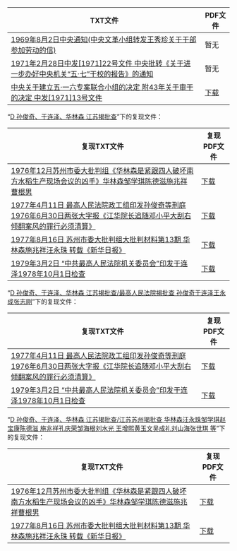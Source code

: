 | TXT文件 | PDF文件 |
| ------- | ------- |
| [1969年8月2日中央通知(中央文革小组转发王秀珍关于干部参加劳动的信)](1969%E5%B9%B48%E6%9C%882%E6%97%A5%E4%B8%AD%E5%A4%AE%E9%80%9A%E7%9F%A5%28%E4%B8%AD%E5%A4%AE%E6%96%87%E9%9D%A9%E5%B0%8F%E7%BB%84%E8%BD%AC%E5%8F%91%E7%8E%8B%E7%A7%80%E7%8F%8D%E5%85%B3%E4%BA%8E%E5%B9%B2%E9%83%A8%E5%8F%82%E5%8A%A0%E5%8A%B3%E5%8A%A8%E7%9A%84%E4%BF%A1%29.txt) | 暂无 |
| [1971年2月28日中发[1971]22号文件 中央批转《关于进一步办好中央机关“五·七”干校的报告》的通知](1971%E5%B9%B42%E6%9C%8828%E6%97%A5%E4%B8%AD%E5%8F%91%5B1971%5D22%E5%8F%B7%E6%96%87%E4%BB%B6%20%E4%B8%AD%E5%A4%AE%E6%89%B9%E8%BD%AC%E3%80%8A%E5%85%B3%E4%BA%8E%E8%BF%9B%E4%B8%80%E6%AD%A5%E5%8A%9E%E5%A5%BD%E4%B8%AD%E5%A4%AE%E6%9C%BA%E5%85%B3%E2%80%9C%E4%BA%94%C2%B7%E4%B8%83%E2%80%9D%E5%B9%B2%E6%A0%A1%E7%9A%84%E6%8A%A5%E5%91%8A%E3%80%8B%E7%9A%84%E9%80%9A%E7%9F%A5.txt) | 暂无 |
| [中央关于建立五·一六专案联合小组的决定 附43年关于审干的决定 中发[1971]13号文件](%E4%B8%AD%E5%A4%AE%E5%85%B3%E4%BA%8E%E5%BB%BA%E7%AB%8B%E4%BA%94%C2%B7%E4%B8%80%E5%85%AD%E4%B8%93%E6%A1%88%E8%81%94%E5%90%88%E5%B0%8F%E7%BB%84%E7%9A%84%E5%86%B3%E5%AE%9A%20%E9%99%8443%E5%B9%B4%E5%85%B3%E4%BA%8E%E5%AE%A1%E5%B9%B2%E7%9A%84%E5%86%B3%E5%AE%9A%20%E4%B8%AD%E5%8F%91%5B1971%5D13%E5%8F%B7%E6%96%87%E4%BB%B6.txt) | [下载](%E4%B8%AD%E5%A4%AE%E5%85%B3%E4%BA%8E%E5%BB%BA%E7%AB%8B%E4%BA%94%C2%B7%E4%B8%80%E5%85%AD%E4%B8%93%E6%A1%88%E8%81%94%E5%90%88%E5%B0%8F%E7%BB%84%E7%9A%84%E5%86%B3%E5%AE%9A%20%E9%99%8443%E5%B9%B4%E5%85%B3%E4%BA%8E%E5%AE%A1%E5%B9%B2%E7%9A%84%E5%86%B3%E5%AE%9A%20%E4%B8%AD%E5%8F%91%5B1971%5D13%E5%8F%B7%E6%96%87%E4%BB%B6.pdf) |

“[D 孙俊奇、于连泽、华林森 江苏揭批查](../D%20%E5%AD%99%E4%BF%8A%E5%A5%87%E3%80%81%E4%BA%8E%E8%BF%9E%E6%B3%BD%E3%80%81%E5%8D%8E%E6%9E%97%E6%A3%AE%20%E6%B1%9F%E8%8B%8F%E6%8F%AD%E6%89%B9%E6%9F%A5)”下的复现文件：

| 复现TXT文件 | 复现PDF文件 |
| ------- | ------- |
| [1976年12月苏州市委大批判组《华林森是紧跟四人破坏南方水稻生产现场会议的凶手》华林森邹学琪陈德滋施兆祥曹根男](../D%20%E5%AD%99%E4%BF%8A%E5%A5%87%E3%80%81%E4%BA%8E%E8%BF%9E%E6%B3%BD%E3%80%81%E5%8D%8E%E6%9E%97%E6%A3%AE%20%E6%B1%9F%E8%8B%8F%E6%8F%AD%E6%89%B9%E6%9F%A5/%E6%B1%9F%E8%8B%8F%E8%8B%8F%E5%B7%9E%E6%8F%AD%E6%89%B9%E6%9F%A5%20%E5%8D%8E%E6%9E%97%E6%A3%AE%E6%B1%AA%E6%B0%B8%E7%8F%A0%E9%82%B9%E5%AD%A6%E7%90%AA%E8%B5%B5%E5%AE%9D%E5%BA%B7%E9%99%88%E5%BE%B7%E6%BB%8B%20%E6%96%BD%E5%85%86%E7%A5%A5%E5%AD%94%E5%BA%86%E8%8D%A3%E9%82%B9%E6%B5%B7%E6%A0%B9%E5%88%98%E6%B0%B4%E5%85%89%20%E7%8E%8B%E5%A2%9E%E7%86%99%E9%BB%84%E7%8E%89%E6%96%87%E5%90%B4%E6%88%90%E7%A4%BC%E5%88%98%E5%B1%B1%E6%B5%B7%E5%BC%A0%E4%B8%96%E7%90%AA%20%E7%AD%89/1976%E5%B9%B412%E6%9C%88%E8%8B%8F%E5%B7%9E%E5%B8%82%E5%A7%94%E5%A4%A7%E6%89%B9%E5%88%A4%E7%BB%84%E3%80%8A%E5%8D%8E%E6%9E%97%E6%A3%AE%E6%98%AF%E7%B4%A7%E8%B7%9F%E5%9B%9B%E4%BA%BA%E7%A0%B4%E5%9D%8F%E5%8D%97%E6%96%B9%E6%B0%B4%E7%A8%BB%E7%94%9F%E4%BA%A7%E7%8E%B0%E5%9C%BA%E4%BC%9A%E8%AE%AE%E7%9A%84%E5%87%B6%E6%89%8B%E3%80%8B%E5%8D%8E%E6%9E%97%E6%A3%AE%E9%82%B9%E5%AD%A6%E7%90%AA%E9%99%88%E5%BE%B7%E6%BB%8B%E6%96%BD%E5%85%86%E7%A5%A5%E6%9B%B9%E6%A0%B9%E7%94%B7.txt) | [下载](../D%20%E5%AD%99%E4%BF%8A%E5%A5%87%E3%80%81%E4%BA%8E%E8%BF%9E%E6%B3%BD%E3%80%81%E5%8D%8E%E6%9E%97%E6%A3%AE%20%E6%B1%9F%E8%8B%8F%E6%8F%AD%E6%89%B9%E6%9F%A5/%E6%B1%9F%E8%8B%8F%E8%8B%8F%E5%B7%9E%E6%8F%AD%E6%89%B9%E6%9F%A5%20%E5%8D%8E%E6%9E%97%E6%A3%AE%E6%B1%AA%E6%B0%B8%E7%8F%A0%E9%82%B9%E5%AD%A6%E7%90%AA%E8%B5%B5%E5%AE%9D%E5%BA%B7%E9%99%88%E5%BE%B7%E6%BB%8B%20%E6%96%BD%E5%85%86%E7%A5%A5%E5%AD%94%E5%BA%86%E8%8D%A3%E9%82%B9%E6%B5%B7%E6%A0%B9%E5%88%98%E6%B0%B4%E5%85%89%20%E7%8E%8B%E5%A2%9E%E7%86%99%E9%BB%84%E7%8E%89%E6%96%87%E5%90%B4%E6%88%90%E7%A4%BC%E5%88%98%E5%B1%B1%E6%B5%B7%E5%BC%A0%E4%B8%96%E7%90%AA%20%E7%AD%89/1976%E5%B9%B412%E6%9C%88%E8%8B%8F%E5%B7%9E%E5%B8%82%E5%A7%94%E5%A4%A7%E6%89%B9%E5%88%A4%E7%BB%84%E3%80%8A%E5%8D%8E%E6%9E%97%E6%A3%AE%E6%98%AF%E7%B4%A7%E8%B7%9F%E5%9B%9B%E4%BA%BA%E7%A0%B4%E5%9D%8F%E5%8D%97%E6%96%B9%E6%B0%B4%E7%A8%BB%E7%94%9F%E4%BA%A7%E7%8E%B0%E5%9C%BA%E4%BC%9A%E8%AE%AE%E7%9A%84%E5%87%B6%E6%89%8B%E3%80%8B%E5%8D%8E%E6%9E%97%E6%A3%AE%E9%82%B9%E5%AD%A6%E7%90%AA%E9%99%88%E5%BE%B7%E6%BB%8B%E6%96%BD%E5%85%86%E7%A5%A5%E6%9B%B9%E6%A0%B9%E7%94%B7.pdf) |
| [1977年4月11日 最高人民法院政工组印发孙俊奇等刑庭1976年6月30日两张大字报《江华院长追随邓小平大刮右倾翻案风的罪行必须清算》](../D%20%E5%AD%99%E4%BF%8A%E5%A5%87%E3%80%81%E4%BA%8E%E8%BF%9E%E6%B3%BD%E3%80%81%E5%8D%8E%E6%9E%97%E6%A3%AE%20%E6%B1%9F%E8%8B%8F%E6%8F%AD%E6%89%B9%E6%9F%A5/%E6%9C%80%E9%AB%98%E4%BA%BA%E6%B0%91%E6%B3%95%E9%99%A2%E6%8F%AD%E6%89%B9%E6%9F%A5%20%E5%AD%99%E4%BF%8A%E5%A5%87%E4%BA%8E%E8%BF%9E%E6%B3%BD%E7%8E%8B%E6%B0%B8%E6%88%90%E5%BC%A0%E5%BF%97%E5%88%9A/1977%E5%B9%B44%E6%9C%8811%E6%97%A5%20%E6%9C%80%E9%AB%98%E4%BA%BA%E6%B0%91%E6%B3%95%E9%99%A2%E6%94%BF%E5%B7%A5%E7%BB%84%E5%8D%B0%E5%8F%91%E5%AD%99%E4%BF%8A%E5%A5%87%E7%AD%89%E5%88%91%E5%BA%AD1976%E5%B9%B46%E6%9C%8830%E6%97%A5%E4%B8%A4%E5%BC%A0%E5%A4%A7%E5%AD%97%E6%8A%A5%E3%80%8A%E6%B1%9F%E5%8D%8E%E9%99%A2%E9%95%BF%E8%BF%BD%E9%9A%8F%E9%82%93%E5%B0%8F%E5%B9%B3%E5%A4%A7%E5%88%AE%E5%8F%B3%E5%80%BE%E7%BF%BB%E6%A1%88%E9%A3%8E%E7%9A%84%E7%BD%AA%E8%A1%8C%E5%BF%85%E9%A1%BB%E6%B8%85%E7%AE%97%E3%80%8B.txt) | [下载](../D%20%E5%AD%99%E4%BF%8A%E5%A5%87%E3%80%81%E4%BA%8E%E8%BF%9E%E6%B3%BD%E3%80%81%E5%8D%8E%E6%9E%97%E6%A3%AE%20%E6%B1%9F%E8%8B%8F%E6%8F%AD%E6%89%B9%E6%9F%A5/%E6%9C%80%E9%AB%98%E4%BA%BA%E6%B0%91%E6%B3%95%E9%99%A2%E6%8F%AD%E6%89%B9%E6%9F%A5%20%E5%AD%99%E4%BF%8A%E5%A5%87%E4%BA%8E%E8%BF%9E%E6%B3%BD%E7%8E%8B%E6%B0%B8%E6%88%90%E5%BC%A0%E5%BF%97%E5%88%9A/1977%E5%B9%B44%E6%9C%8811%E6%97%A5%20%E6%9C%80%E9%AB%98%E4%BA%BA%E6%B0%91%E6%B3%95%E9%99%A2%E6%94%BF%E5%B7%A5%E7%BB%84%E5%8D%B0%E5%8F%91%E5%AD%99%E4%BF%8A%E5%A5%87%E7%AD%89%E5%88%91%E5%BA%AD1976%E5%B9%B46%E6%9C%8830%E6%97%A5%E4%B8%A4%E5%BC%A0%E5%A4%A7%E5%AD%97%E6%8A%A5%E3%80%8A%E6%B1%9F%E5%8D%8E%E9%99%A2%E9%95%BF%E8%BF%BD%E9%9A%8F%E9%82%93%E5%B0%8F%E5%B9%B3%E5%A4%A7%E5%88%AE%E5%8F%B3%E5%80%BE%E7%BF%BB%E6%A1%88%E9%A3%8E%E7%9A%84%E7%BD%AA%E8%A1%8C%E5%BF%85%E9%A1%BB%E6%B8%85%E7%AE%97%E3%80%8B.pdf) |
| [1977年8月16日 苏州市委大批判组大批判材料第13期 华林森施兆祥汪永珠 转载《新华日报》](../D%20%E5%AD%99%E4%BF%8A%E5%A5%87%E3%80%81%E4%BA%8E%E8%BF%9E%E6%B3%BD%E3%80%81%E5%8D%8E%E6%9E%97%E6%A3%AE%20%E6%B1%9F%E8%8B%8F%E6%8F%AD%E6%89%B9%E6%9F%A5/%E6%B1%9F%E8%8B%8F%E8%8B%8F%E5%B7%9E%E6%8F%AD%E6%89%B9%E6%9F%A5%20%E5%8D%8E%E6%9E%97%E6%A3%AE%E6%B1%AA%E6%B0%B8%E7%8F%A0%E9%82%B9%E5%AD%A6%E7%90%AA%E8%B5%B5%E5%AE%9D%E5%BA%B7%E9%99%88%E5%BE%B7%E6%BB%8B%20%E6%96%BD%E5%85%86%E7%A5%A5%E5%AD%94%E5%BA%86%E8%8D%A3%E9%82%B9%E6%B5%B7%E6%A0%B9%E5%88%98%E6%B0%B4%E5%85%89%20%E7%8E%8B%E5%A2%9E%E7%86%99%E9%BB%84%E7%8E%89%E6%96%87%E5%90%B4%E6%88%90%E7%A4%BC%E5%88%98%E5%B1%B1%E6%B5%B7%E5%BC%A0%E4%B8%96%E7%90%AA%20%E7%AD%89/1977%E5%B9%B48%E6%9C%8816%E6%97%A5%20%E8%8B%8F%E5%B7%9E%E5%B8%82%E5%A7%94%E5%A4%A7%E6%89%B9%E5%88%A4%E7%BB%84%E5%A4%A7%E6%89%B9%E5%88%A4%E6%9D%90%E6%96%99%E7%AC%AC13%E6%9C%9F%20%E5%8D%8E%E6%9E%97%E6%A3%AE%E6%96%BD%E5%85%86%E7%A5%A5%E6%B1%AA%E6%B0%B8%E7%8F%A0%20%E8%BD%AC%E8%BD%BD%E3%80%8A%E6%96%B0%E5%8D%8E%E6%97%A5%E6%8A%A5%E3%80%8B.txt) | [下载](../D%20%E5%AD%99%E4%BF%8A%E5%A5%87%E3%80%81%E4%BA%8E%E8%BF%9E%E6%B3%BD%E3%80%81%E5%8D%8E%E6%9E%97%E6%A3%AE%20%E6%B1%9F%E8%8B%8F%E6%8F%AD%E6%89%B9%E6%9F%A5/%E6%B1%9F%E8%8B%8F%E8%8B%8F%E5%B7%9E%E6%8F%AD%E6%89%B9%E6%9F%A5%20%E5%8D%8E%E6%9E%97%E6%A3%AE%E6%B1%AA%E6%B0%B8%E7%8F%A0%E9%82%B9%E5%AD%A6%E7%90%AA%E8%B5%B5%E5%AE%9D%E5%BA%B7%E9%99%88%E5%BE%B7%E6%BB%8B%20%E6%96%BD%E5%85%86%E7%A5%A5%E5%AD%94%E5%BA%86%E8%8D%A3%E9%82%B9%E6%B5%B7%E6%A0%B9%E5%88%98%E6%B0%B4%E5%85%89%20%E7%8E%8B%E5%A2%9E%E7%86%99%E9%BB%84%E7%8E%89%E6%96%87%E5%90%B4%E6%88%90%E7%A4%BC%E5%88%98%E5%B1%B1%E6%B5%B7%E5%BC%A0%E4%B8%96%E7%90%AA%20%E7%AD%89/1977%E5%B9%B48%E6%9C%8816%E6%97%A5%20%E8%8B%8F%E5%B7%9E%E5%B8%82%E5%A7%94%E5%A4%A7%E6%89%B9%E5%88%A4%E7%BB%84%E5%A4%A7%E6%89%B9%E5%88%A4%E6%9D%90%E6%96%99%E7%AC%AC13%E6%9C%9F%20%E5%8D%8E%E6%9E%97%E6%A3%AE%E6%96%BD%E5%85%86%E7%A5%A5%E6%B1%AA%E6%B0%B8%E7%8F%A0%20%E8%BD%AC%E8%BD%BD%E3%80%8A%E6%96%B0%E5%8D%8E%E6%97%A5%E6%8A%A5%E3%80%8B.pdf) |
| [1979年3月2日 “中共最高人民法院机关委员会”印发于连泽1978年10月1日检查](../D%20%E5%AD%99%E4%BF%8A%E5%A5%87%E3%80%81%E4%BA%8E%E8%BF%9E%E6%B3%BD%E3%80%81%E5%8D%8E%E6%9E%97%E6%A3%AE%20%E6%B1%9F%E8%8B%8F%E6%8F%AD%E6%89%B9%E6%9F%A5/%E6%9C%80%E9%AB%98%E4%BA%BA%E6%B0%91%E6%B3%95%E9%99%A2%E6%8F%AD%E6%89%B9%E6%9F%A5%20%E5%AD%99%E4%BF%8A%E5%A5%87%E4%BA%8E%E8%BF%9E%E6%B3%BD%E7%8E%8B%E6%B0%B8%E6%88%90%E5%BC%A0%E5%BF%97%E5%88%9A/1979%E5%B9%B43%E6%9C%882%E6%97%A5%20%E2%80%9C%E4%B8%AD%E5%85%B1%E6%9C%80%E9%AB%98%E4%BA%BA%E6%B0%91%E6%B3%95%E9%99%A2%E6%9C%BA%E5%85%B3%E5%A7%94%E5%91%98%E4%BC%9A%E2%80%9D%E5%8D%B0%E5%8F%91%E4%BA%8E%E8%BF%9E%E6%B3%BD1978%E5%B9%B410%E6%9C%881%E6%97%A5%E6%A3%80%E6%9F%A5.txt) | [下载](../D%20%E5%AD%99%E4%BF%8A%E5%A5%87%E3%80%81%E4%BA%8E%E8%BF%9E%E6%B3%BD%E3%80%81%E5%8D%8E%E6%9E%97%E6%A3%AE%20%E6%B1%9F%E8%8B%8F%E6%8F%AD%E6%89%B9%E6%9F%A5/%E6%9C%80%E9%AB%98%E4%BA%BA%E6%B0%91%E6%B3%95%E9%99%A2%E6%8F%AD%E6%89%B9%E6%9F%A5%20%E5%AD%99%E4%BF%8A%E5%A5%87%E4%BA%8E%E8%BF%9E%E6%B3%BD%E7%8E%8B%E6%B0%B8%E6%88%90%E5%BC%A0%E5%BF%97%E5%88%9A/1979%E5%B9%B43%E6%9C%882%E6%97%A5%20%E2%80%9C%E4%B8%AD%E5%85%B1%E6%9C%80%E9%AB%98%E4%BA%BA%E6%B0%91%E6%B3%95%E9%99%A2%E6%9C%BA%E5%85%B3%E5%A7%94%E5%91%98%E4%BC%9A%E2%80%9D%E5%8D%B0%E5%8F%91%E4%BA%8E%E8%BF%9E%E6%B3%BD1978%E5%B9%B410%E6%9C%881%E6%97%A5%E6%A3%80%E6%9F%A5.pdf) |

“[D 孙俊奇、于连泽、华林森 江苏揭批查/最高人民法院揭批查 孙俊奇于连泽王永成张志刚](../D%20%E5%AD%99%E4%BF%8A%E5%A5%87%E3%80%81%E4%BA%8E%E8%BF%9E%E6%B3%BD%E3%80%81%E5%8D%8E%E6%9E%97%E6%A3%AE%20%E6%B1%9F%E8%8B%8F%E6%8F%AD%E6%89%B9%E6%9F%A5/%E6%9C%80%E9%AB%98%E4%BA%BA%E6%B0%91%E6%B3%95%E9%99%A2%E6%8F%AD%E6%89%B9%E6%9F%A5%20%E5%AD%99%E4%BF%8A%E5%A5%87%E4%BA%8E%E8%BF%9E%E6%B3%BD%E7%8E%8B%E6%B0%B8%E6%88%90%E5%BC%A0%E5%BF%97%E5%88%9A)”下的复现文件：

| 复现TXT文件 | 复现PDF文件 |
| ------- | ------- |
| [1977年4月11日 最高人民法院政工组印发孙俊奇等刑庭1976年6月30日两张大字报《江华院长追随邓小平大刮右倾翻案风的罪行必须清算》](../D%20%E5%AD%99%E4%BF%8A%E5%A5%87%E3%80%81%E4%BA%8E%E8%BF%9E%E6%B3%BD%E3%80%81%E5%8D%8E%E6%9E%97%E6%A3%AE%20%E6%B1%9F%E8%8B%8F%E6%8F%AD%E6%89%B9%E6%9F%A5/%E6%9C%80%E9%AB%98%E4%BA%BA%E6%B0%91%E6%B3%95%E9%99%A2%E6%8F%AD%E6%89%B9%E6%9F%A5%20%E5%AD%99%E4%BF%8A%E5%A5%87%E4%BA%8E%E8%BF%9E%E6%B3%BD%E7%8E%8B%E6%B0%B8%E6%88%90%E5%BC%A0%E5%BF%97%E5%88%9A/1977%E5%B9%B44%E6%9C%8811%E6%97%A5%20%E6%9C%80%E9%AB%98%E4%BA%BA%E6%B0%91%E6%B3%95%E9%99%A2%E6%94%BF%E5%B7%A5%E7%BB%84%E5%8D%B0%E5%8F%91%E5%AD%99%E4%BF%8A%E5%A5%87%E7%AD%89%E5%88%91%E5%BA%AD1976%E5%B9%B46%E6%9C%8830%E6%97%A5%E4%B8%A4%E5%BC%A0%E5%A4%A7%E5%AD%97%E6%8A%A5%E3%80%8A%E6%B1%9F%E5%8D%8E%E9%99%A2%E9%95%BF%E8%BF%BD%E9%9A%8F%E9%82%93%E5%B0%8F%E5%B9%B3%E5%A4%A7%E5%88%AE%E5%8F%B3%E5%80%BE%E7%BF%BB%E6%A1%88%E9%A3%8E%E7%9A%84%E7%BD%AA%E8%A1%8C%E5%BF%85%E9%A1%BB%E6%B8%85%E7%AE%97%E3%80%8B.txt) | [下载](../D%20%E5%AD%99%E4%BF%8A%E5%A5%87%E3%80%81%E4%BA%8E%E8%BF%9E%E6%B3%BD%E3%80%81%E5%8D%8E%E6%9E%97%E6%A3%AE%20%E6%B1%9F%E8%8B%8F%E6%8F%AD%E6%89%B9%E6%9F%A5/%E6%9C%80%E9%AB%98%E4%BA%BA%E6%B0%91%E6%B3%95%E9%99%A2%E6%8F%AD%E6%89%B9%E6%9F%A5%20%E5%AD%99%E4%BF%8A%E5%A5%87%E4%BA%8E%E8%BF%9E%E6%B3%BD%E7%8E%8B%E6%B0%B8%E6%88%90%E5%BC%A0%E5%BF%97%E5%88%9A/1977%E5%B9%B44%E6%9C%8811%E6%97%A5%20%E6%9C%80%E9%AB%98%E4%BA%BA%E6%B0%91%E6%B3%95%E9%99%A2%E6%94%BF%E5%B7%A5%E7%BB%84%E5%8D%B0%E5%8F%91%E5%AD%99%E4%BF%8A%E5%A5%87%E7%AD%89%E5%88%91%E5%BA%AD1976%E5%B9%B46%E6%9C%8830%E6%97%A5%E4%B8%A4%E5%BC%A0%E5%A4%A7%E5%AD%97%E6%8A%A5%E3%80%8A%E6%B1%9F%E5%8D%8E%E9%99%A2%E9%95%BF%E8%BF%BD%E9%9A%8F%E9%82%93%E5%B0%8F%E5%B9%B3%E5%A4%A7%E5%88%AE%E5%8F%B3%E5%80%BE%E7%BF%BB%E6%A1%88%E9%A3%8E%E7%9A%84%E7%BD%AA%E8%A1%8C%E5%BF%85%E9%A1%BB%E6%B8%85%E7%AE%97%E3%80%8B.pdf) |
| [1979年3月2日 “中共最高人民法院机关委员会”印发于连泽1978年10月1日检查](../D%20%E5%AD%99%E4%BF%8A%E5%A5%87%E3%80%81%E4%BA%8E%E8%BF%9E%E6%B3%BD%E3%80%81%E5%8D%8E%E6%9E%97%E6%A3%AE%20%E6%B1%9F%E8%8B%8F%E6%8F%AD%E6%89%B9%E6%9F%A5/%E6%9C%80%E9%AB%98%E4%BA%BA%E6%B0%91%E6%B3%95%E9%99%A2%E6%8F%AD%E6%89%B9%E6%9F%A5%20%E5%AD%99%E4%BF%8A%E5%A5%87%E4%BA%8E%E8%BF%9E%E6%B3%BD%E7%8E%8B%E6%B0%B8%E6%88%90%E5%BC%A0%E5%BF%97%E5%88%9A/1979%E5%B9%B43%E6%9C%882%E6%97%A5%20%E2%80%9C%E4%B8%AD%E5%85%B1%E6%9C%80%E9%AB%98%E4%BA%BA%E6%B0%91%E6%B3%95%E9%99%A2%E6%9C%BA%E5%85%B3%E5%A7%94%E5%91%98%E4%BC%9A%E2%80%9D%E5%8D%B0%E5%8F%91%E4%BA%8E%E8%BF%9E%E6%B3%BD1978%E5%B9%B410%E6%9C%881%E6%97%A5%E6%A3%80%E6%9F%A5.txt) | [下载](../D%20%E5%AD%99%E4%BF%8A%E5%A5%87%E3%80%81%E4%BA%8E%E8%BF%9E%E6%B3%BD%E3%80%81%E5%8D%8E%E6%9E%97%E6%A3%AE%20%E6%B1%9F%E8%8B%8F%E6%8F%AD%E6%89%B9%E6%9F%A5/%E6%9C%80%E9%AB%98%E4%BA%BA%E6%B0%91%E6%B3%95%E9%99%A2%E6%8F%AD%E6%89%B9%E6%9F%A5%20%E5%AD%99%E4%BF%8A%E5%A5%87%E4%BA%8E%E8%BF%9E%E6%B3%BD%E7%8E%8B%E6%B0%B8%E6%88%90%E5%BC%A0%E5%BF%97%E5%88%9A/1979%E5%B9%B43%E6%9C%882%E6%97%A5%20%E2%80%9C%E4%B8%AD%E5%85%B1%E6%9C%80%E9%AB%98%E4%BA%BA%E6%B0%91%E6%B3%95%E9%99%A2%E6%9C%BA%E5%85%B3%E5%A7%94%E5%91%98%E4%BC%9A%E2%80%9D%E5%8D%B0%E5%8F%91%E4%BA%8E%E8%BF%9E%E6%B3%BD1978%E5%B9%B410%E6%9C%881%E6%97%A5%E6%A3%80%E6%9F%A5.pdf) |

“[D 孙俊奇、于连泽、华林森 江苏揭批查/江苏苏州揭批查 华林森汪永珠邹学琪赵宝康陈德滋 施兆祥孔庆荣邹海根刘水光 王增熙黄玉文吴成礼刘山海张世琪 等](../D%20%E5%AD%99%E4%BF%8A%E5%A5%87%E3%80%81%E4%BA%8E%E8%BF%9E%E6%B3%BD%E3%80%81%E5%8D%8E%E6%9E%97%E6%A3%AE%20%E6%B1%9F%E8%8B%8F%E6%8F%AD%E6%89%B9%E6%9F%A5/%E6%B1%9F%E8%8B%8F%E8%8B%8F%E5%B7%9E%E6%8F%AD%E6%89%B9%E6%9F%A5%20%E5%8D%8E%E6%9E%97%E6%A3%AE%E6%B1%AA%E6%B0%B8%E7%8F%A0%E9%82%B9%E5%AD%A6%E7%90%AA%E8%B5%B5%E5%AE%9D%E5%BA%B7%E9%99%88%E5%BE%B7%E6%BB%8B%20%E6%96%BD%E5%85%86%E7%A5%A5%E5%AD%94%E5%BA%86%E8%8D%A3%E9%82%B9%E6%B5%B7%E6%A0%B9%E5%88%98%E6%B0%B4%E5%85%89%20%E7%8E%8B%E5%A2%9E%E7%86%99%E9%BB%84%E7%8E%89%E6%96%87%E5%90%B4%E6%88%90%E7%A4%BC%E5%88%98%E5%B1%B1%E6%B5%B7%E5%BC%A0%E4%B8%96%E7%90%AA%20%E7%AD%89)”下的复现文件：

| 复现TXT文件 | 复现PDF文件 |
| ------- | ------- |
| [1976年12月苏州市委大批判组《华林森是紧跟四人破坏南方水稻生产现场会议的凶手》华林森邹学琪陈德滋施兆祥曹根男](../D%20%E5%AD%99%E4%BF%8A%E5%A5%87%E3%80%81%E4%BA%8E%E8%BF%9E%E6%B3%BD%E3%80%81%E5%8D%8E%E6%9E%97%E6%A3%AE%20%E6%B1%9F%E8%8B%8F%E6%8F%AD%E6%89%B9%E6%9F%A5/%E6%B1%9F%E8%8B%8F%E8%8B%8F%E5%B7%9E%E6%8F%AD%E6%89%B9%E6%9F%A5%20%E5%8D%8E%E6%9E%97%E6%A3%AE%E6%B1%AA%E6%B0%B8%E7%8F%A0%E9%82%B9%E5%AD%A6%E7%90%AA%E8%B5%B5%E5%AE%9D%E5%BA%B7%E9%99%88%E5%BE%B7%E6%BB%8B%20%E6%96%BD%E5%85%86%E7%A5%A5%E5%AD%94%E5%BA%86%E8%8D%A3%E9%82%B9%E6%B5%B7%E6%A0%B9%E5%88%98%E6%B0%B4%E5%85%89%20%E7%8E%8B%E5%A2%9E%E7%86%99%E9%BB%84%E7%8E%89%E6%96%87%E5%90%B4%E6%88%90%E7%A4%BC%E5%88%98%E5%B1%B1%E6%B5%B7%E5%BC%A0%E4%B8%96%E7%90%AA%20%E7%AD%89/1976%E5%B9%B412%E6%9C%88%E8%8B%8F%E5%B7%9E%E5%B8%82%E5%A7%94%E5%A4%A7%E6%89%B9%E5%88%A4%E7%BB%84%E3%80%8A%E5%8D%8E%E6%9E%97%E6%A3%AE%E6%98%AF%E7%B4%A7%E8%B7%9F%E5%9B%9B%E4%BA%BA%E7%A0%B4%E5%9D%8F%E5%8D%97%E6%96%B9%E6%B0%B4%E7%A8%BB%E7%94%9F%E4%BA%A7%E7%8E%B0%E5%9C%BA%E4%BC%9A%E8%AE%AE%E7%9A%84%E5%87%B6%E6%89%8B%E3%80%8B%E5%8D%8E%E6%9E%97%E6%A3%AE%E9%82%B9%E5%AD%A6%E7%90%AA%E9%99%88%E5%BE%B7%E6%BB%8B%E6%96%BD%E5%85%86%E7%A5%A5%E6%9B%B9%E6%A0%B9%E7%94%B7.txt) | [下载](../D%20%E5%AD%99%E4%BF%8A%E5%A5%87%E3%80%81%E4%BA%8E%E8%BF%9E%E6%B3%BD%E3%80%81%E5%8D%8E%E6%9E%97%E6%A3%AE%20%E6%B1%9F%E8%8B%8F%E6%8F%AD%E6%89%B9%E6%9F%A5/%E6%B1%9F%E8%8B%8F%E8%8B%8F%E5%B7%9E%E6%8F%AD%E6%89%B9%E6%9F%A5%20%E5%8D%8E%E6%9E%97%E6%A3%AE%E6%B1%AA%E6%B0%B8%E7%8F%A0%E9%82%B9%E5%AD%A6%E7%90%AA%E8%B5%B5%E5%AE%9D%E5%BA%B7%E9%99%88%E5%BE%B7%E6%BB%8B%20%E6%96%BD%E5%85%86%E7%A5%A5%E5%AD%94%E5%BA%86%E8%8D%A3%E9%82%B9%E6%B5%B7%E6%A0%B9%E5%88%98%E6%B0%B4%E5%85%89%20%E7%8E%8B%E5%A2%9E%E7%86%99%E9%BB%84%E7%8E%89%E6%96%87%E5%90%B4%E6%88%90%E7%A4%BC%E5%88%98%E5%B1%B1%E6%B5%B7%E5%BC%A0%E4%B8%96%E7%90%AA%20%E7%AD%89/1976%E5%B9%B412%E6%9C%88%E8%8B%8F%E5%B7%9E%E5%B8%82%E5%A7%94%E5%A4%A7%E6%89%B9%E5%88%A4%E7%BB%84%E3%80%8A%E5%8D%8E%E6%9E%97%E6%A3%AE%E6%98%AF%E7%B4%A7%E8%B7%9F%E5%9B%9B%E4%BA%BA%E7%A0%B4%E5%9D%8F%E5%8D%97%E6%96%B9%E6%B0%B4%E7%A8%BB%E7%94%9F%E4%BA%A7%E7%8E%B0%E5%9C%BA%E4%BC%9A%E8%AE%AE%E7%9A%84%E5%87%B6%E6%89%8B%E3%80%8B%E5%8D%8E%E6%9E%97%E6%A3%AE%E9%82%B9%E5%AD%A6%E7%90%AA%E9%99%88%E5%BE%B7%E6%BB%8B%E6%96%BD%E5%85%86%E7%A5%A5%E6%9B%B9%E6%A0%B9%E7%94%B7.pdf) |
| [1977年8月16日 苏州市委大批判组大批判材料第13期 华林森施兆祥汪永珠 转载《新华日报》](../D%20%E5%AD%99%E4%BF%8A%E5%A5%87%E3%80%81%E4%BA%8E%E8%BF%9E%E6%B3%BD%E3%80%81%E5%8D%8E%E6%9E%97%E6%A3%AE%20%E6%B1%9F%E8%8B%8F%E6%8F%AD%E6%89%B9%E6%9F%A5/%E6%B1%9F%E8%8B%8F%E8%8B%8F%E5%B7%9E%E6%8F%AD%E6%89%B9%E6%9F%A5%20%E5%8D%8E%E6%9E%97%E6%A3%AE%E6%B1%AA%E6%B0%B8%E7%8F%A0%E9%82%B9%E5%AD%A6%E7%90%AA%E8%B5%B5%E5%AE%9D%E5%BA%B7%E9%99%88%E5%BE%B7%E6%BB%8B%20%E6%96%BD%E5%85%86%E7%A5%A5%E5%AD%94%E5%BA%86%E8%8D%A3%E9%82%B9%E6%B5%B7%E6%A0%B9%E5%88%98%E6%B0%B4%E5%85%89%20%E7%8E%8B%E5%A2%9E%E7%86%99%E9%BB%84%E7%8E%89%E6%96%87%E5%90%B4%E6%88%90%E7%A4%BC%E5%88%98%E5%B1%B1%E6%B5%B7%E5%BC%A0%E4%B8%96%E7%90%AA%20%E7%AD%89/1977%E5%B9%B48%E6%9C%8816%E6%97%A5%20%E8%8B%8F%E5%B7%9E%E5%B8%82%E5%A7%94%E5%A4%A7%E6%89%B9%E5%88%A4%E7%BB%84%E5%A4%A7%E6%89%B9%E5%88%A4%E6%9D%90%E6%96%99%E7%AC%AC13%E6%9C%9F%20%E5%8D%8E%E6%9E%97%E6%A3%AE%E6%96%BD%E5%85%86%E7%A5%A5%E6%B1%AA%E6%B0%B8%E7%8F%A0%20%E8%BD%AC%E8%BD%BD%E3%80%8A%E6%96%B0%E5%8D%8E%E6%97%A5%E6%8A%A5%E3%80%8B.txt) | [下载](../D%20%E5%AD%99%E4%BF%8A%E5%A5%87%E3%80%81%E4%BA%8E%E8%BF%9E%E6%B3%BD%E3%80%81%E5%8D%8E%E6%9E%97%E6%A3%AE%20%E6%B1%9F%E8%8B%8F%E6%8F%AD%E6%89%B9%E6%9F%A5/%E6%B1%9F%E8%8B%8F%E8%8B%8F%E5%B7%9E%E6%8F%AD%E6%89%B9%E6%9F%A5%20%E5%8D%8E%E6%9E%97%E6%A3%AE%E6%B1%AA%E6%B0%B8%E7%8F%A0%E9%82%B9%E5%AD%A6%E7%90%AA%E8%B5%B5%E5%AE%9D%E5%BA%B7%E9%99%88%E5%BE%B7%E6%BB%8B%20%E6%96%BD%E5%85%86%E7%A5%A5%E5%AD%94%E5%BA%86%E8%8D%A3%E9%82%B9%E6%B5%B7%E6%A0%B9%E5%88%98%E6%B0%B4%E5%85%89%20%E7%8E%8B%E5%A2%9E%E7%86%99%E9%BB%84%E7%8E%89%E6%96%87%E5%90%B4%E6%88%90%E7%A4%BC%E5%88%98%E5%B1%B1%E6%B5%B7%E5%BC%A0%E4%B8%96%E7%90%AA%20%E7%AD%89/1977%E5%B9%B48%E6%9C%8816%E6%97%A5%20%E8%8B%8F%E5%B7%9E%E5%B8%82%E5%A7%94%E5%A4%A7%E6%89%B9%E5%88%A4%E7%BB%84%E5%A4%A7%E6%89%B9%E5%88%A4%E6%9D%90%E6%96%99%E7%AC%AC13%E6%9C%9F%20%E5%8D%8E%E6%9E%97%E6%A3%AE%E6%96%BD%E5%85%86%E7%A5%A5%E6%B1%AA%E6%B0%B8%E7%8F%A0%20%E8%BD%AC%E8%BD%BD%E3%80%8A%E6%96%B0%E5%8D%8E%E6%97%A5%E6%8A%A5%E3%80%8B.pdf) |
